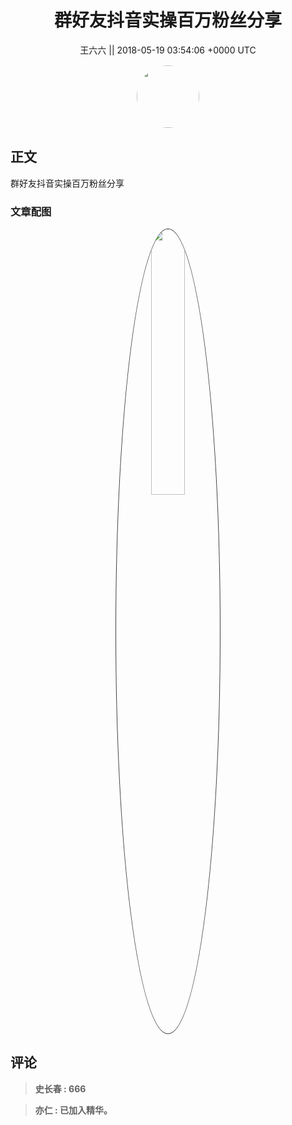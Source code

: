 <h1 align="center">群好友抖音实操百万粉丝分享</h1>




<p align="center">
    <a>王六六 || 2018-05-19 03:54:06 &#43;0000 UTC</a>
</p>

<div align="center">
    <img src="https://images.zsxq.com/FjoEggTJXg0GLhFKLn_iorf4P59Z?e=1590940799&amp;token=kIxbL07-8jAj8w1n4s9zv64FuZZNEATmlU_Vm6zD:ri9uHackkQeE-KOwebEfmaM-3AM=" width="100" height="100" style="border:1px solid;border-radius:50%; color:#ffffff"/>
</div>




## 正文

<div>
群好友抖音实操百万粉丝分享
</div>

### 文章配图

<div class="image" align="center">

<img src="https://images.zsxq.com/Fsyt4FTCjCJu71kVUvODH9amHnP2?e=1590940799&amp;token=kIxbL07-8jAj8w1n4s9zv64FuZZNEATmlU_Vm6zD:i__mPtbJXk8AxAgc8MlXAD1i_WI=" width="33%" height="33%" style="border:1px solid;border-radius:50%; color:#3c3f41"/>

</div>


## 评论

<div align="left">
<div>

<blockquote >
<span> <strong>史长春 : 666 </strong></span>
</blockquote>

<blockquote >
<span> <strong>亦仁 : 已加入精华。 </strong></span>
</blockquote>

</div>
</div>